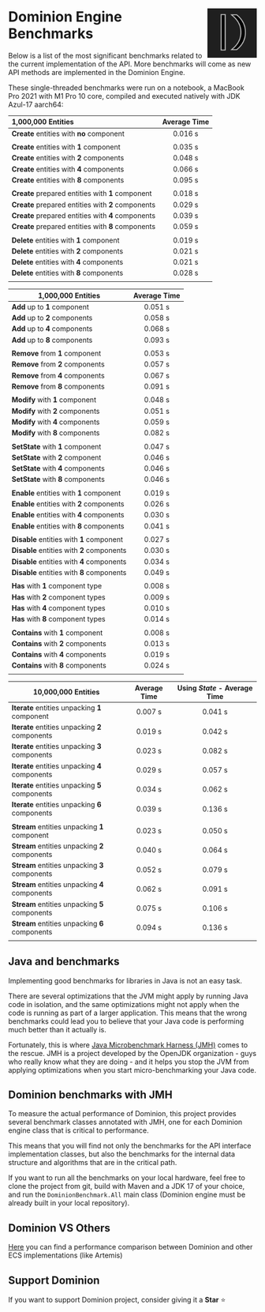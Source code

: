 # <img src="https://raw.githubusercontent.com/dominion-dev/dominion-dev.github.io/main/dominion-logo-square.png" align="right" width="100"> Dominion Engine Benchmarks

Below is a list of the most significant benchmarks related to the current implementation of the API. More benchmarks
will come as new API methods are implemented in the Dominion Engine.

These single-threaded benchmarks were run on a notebook, a MacBook Pro 2021 with M1 Pro 10 core, compiled and executed
natively with JDK Azul-17 aarch64:

| 1,000,000 Entities                                 | Average Time |
|:---------------------------------------------------|:------------:|
| **Create** entities with **no** component          |   0.016 s    |
|                                                    |              |
| **Create** entities with **1** component           |   0.035 s    |
| **Create** entities with **2** components          |   0.048 s    |
| **Create** entities with **4** components          |   0.066 s    |
| **Create** entities with **8** components          |   0.095 s    |
|                                                    |              |
| **Create** prepared entities with **1** component  |   0.018 s    |
| **Create** prepared entities with **2** components |   0.029 s    |
| **Create** prepared entities with **4** components |   0.039 s    |
| **Create** prepared entities with **8** components |   0.059 s    |
|                                                    |              |
| **Delete** entities with **1** component           |   0.019 s    |
| **Delete** entities with **2** components          |   0.021 s    |
| **Delete** entities with **4** components          |   0.021 s    |
| **Delete** entities with **8** components          |   0.028 s    |
|                                                    |              |

| 1,000,000 Entities                         | Average Time |
|--------------------------------------------|:------------:|
| **Add** up to **1** component              |   0.051 s    |
| **Add** up to **2** components             |   0.058 s    |
| **Add** up to **4** components             |   0.068 s    |
| **Add** up to **8** components             |   0.093 s    |
|                                            |              |
| **Remove** from **1** component            |   0.053 s    |
| **Remove** from **2** components           |   0.057 s    |
| **Remove** from **4** components           |   0.067 s    |
| **Remove** from **8** components           |   0.091 s    |
|                                            |              |
| **Modify** with **1** component            |   0.048 s    |
| **Modify** with **2** components           |   0.051 s    |
| **Modify** with **4** components           |   0.059 s    |
| **Modify** with **8** components           |   0.082 s    |
|                                            |              |
| **SetState** with **1** component          |   0.047 s    |
| **SetState** with **2** component          |   0.046 s    |
| **SetState** with **4** components         |   0.046 s    |
| **SetState** with **8** components         |   0.046 s    |
|                                            |              |
| **Enable** entities with **1** component   |   0.019 s    |
| **Enable** entities with **2** components  |   0.026 s    |
| **Enable** entities with **4** components  |   0.030 s    |
| **Enable** entities with **8** components  |   0.041 s    |
|                                            |              |
| **Disable** entities with **1** component  |   0.027 s    |
| **Disable** entities with **2** components |   0.030 s    |
| **Disable** entities with **4** components |   0.034 s    |
| **Disable** entities with **8** components |   0.049 s    |
|                                            |              |
| **Has** with **1** component type          |   0.008 s    |
| **Has** with **2** component types         |   0.009 s    |
| **Has** with **4** component types         |   0.010 s    |
| **Has** with **8** component types         |   0.014 s    |
|                                            |              |
| **Contains** with **1** component          |   0.008 s    |
| **Contains** with **2** components         |   0.013 s    |
| **Contains** with **4** components         |   0.019 s    |
| **Contains** with **8** components         |   0.024 s    |
|                                            |              |

| 10,000,000 Entities                             | Average Time | Using _State_ - Average Time |
|-------------------------------------------------|:------------:|:----------------------------:|
| **Iterate** entities unpacking **1** component  |   0.007 s    |           0.041 s            |
| **Iterate** entities unpacking **2** components |   0.019 s    |           0.042 s            |
| **Iterate** entities unpacking **3** components |   0.023 s    |           0.082 s            |
| **Iterate** entities unpacking **4** components |   0.029 s    |           0.057 s            |
| **Iterate** entities unpacking **5** components |   0.034 s    |           0.062 s            |
| **Iterate** entities unpacking **6** components |   0.039 s    |           0.136 s            |
|                                                 |              |                              |
| **Stream** entities unpacking **1** component   |   0.023 s    |           0.050 s            |
| **Stream** entities unpacking **2** components  |   0.040 s    |           0.064 s            |
| **Stream** entities unpacking **3** components  |   0.052 s    |           0.079 s            |
| **Stream** entities unpacking **4** components  |   0.062 s    |           0.091 s            |
| **Stream** entities unpacking **5** components  |   0.075 s    |           0.106 s            |
| **Stream** entities unpacking **6** components  |   0.094 s    |           0.136 s            |
|                                                 |              |                              |

## Java and benchmarks

Implementing good benchmarks for libraries in Java is not an easy task.

There are several optimizations that the JVM might apply by running Java code in isolation, and the same optimizations
might not apply when the code is running as part of a larger application. This means that the wrong benchmarks could
lead you to believe that your Java code is performing much better than it actually is.

Fortunately, this is where  [Java Microbenchmark Harness (JMH)](https://github.com/openjdk/jmh) comes to the rescue. JMH
is a project developed by the OpenJDK organization - guys who really know what they are doing - and it helps you stop
the JVM from applying optimizations when you start micro-benchmarking your Java code.

## Dominion benchmarks with JMH

To measure the actual performance of Dominion, this project provides several benchmark classes annotated with JMH, one
for each Dominion engine class that is critical to performance.

This means that you will find not only the benchmarks for the API interface implementation classes, but also the
benchmarks for the internal data structure and algorithms that are in the critical path.

If you want to run all the benchmarks on your local hardware, feel free to clone the project from git, build with Maven
and a JDK 17 of your choice, and run the `DominionBenchmark.All` main class (Dominion engine must be already built in
your local repository).

## Dominion VS Others

[Here](https://github.com/dominion-dev/dominion-ecs-java/tree/main/dominion-ecs-engine-benchmarks/OTHERS.md) you can
find a performance comparison between Dominion and other ECS implementations (like Artemis)

## Support Dominion

If you want to support Dominion project, consider giving it a **Star** ⭐️
